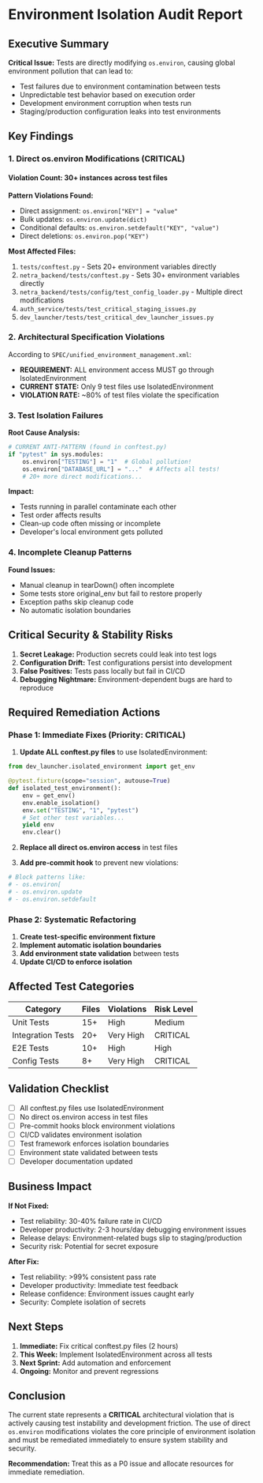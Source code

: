 # Environment Isolation Audit Report

## Executive Summary

**Critical Issue:** Tests are directly modifying `os.environ`, causing global environment pollution that can lead to:
- Test failures due to environment contamination between tests
- Unpredictable test behavior based on execution order
- Development environment corruption when tests run
- Staging/production configuration leaks into test environments

## Key Findings

### 1. Direct os.environ Modifications (CRITICAL)

#### Violation Count: 30+ instances across test files

**Pattern Violations Found:**
- Direct assignment: `os.environ["KEY"] = "value"` 
- Bulk updates: `os.environ.update(dict)`
- Conditional defaults: `os.environ.setdefault("KEY", "value")`
- Direct deletions: `os.environ.pop("KEY")`

**Most Affected Files:**
1. `tests/conftest.py` - Sets 20+ environment variables directly
2. `netra_backend/tests/conftest.py` - Sets 30+ environment variables directly  
3. `netra_backend/tests/config/test_config_loader.py` - Multiple direct modifications
4. `auth_service/tests/test_critical_staging_issues.py`
5. `dev_launcher/tests/test_critical_dev_launcher_issues.py`

### 2. Architectural Specification Violations

According to `SPEC/unified_environment_management.xml`:
- **REQUIREMENT:** ALL environment access MUST go through IsolatedEnvironment
- **CURRENT STATE:** Only 9 test files use IsolatedEnvironment
- **VIOLATION RATE:** ~80% of test files violate the specification

### 3. Test Isolation Failures

**Root Cause Analysis:**
```python
# CURRENT ANTI-PATTERN (found in conftest.py)
if "pytest" in sys.modules:
    os.environ["TESTING"] = "1"  # Global pollution!
    os.environ["DATABASE_URL"] = "..."  # Affects all tests!
    # 20+ more direct modifications...
```

**Impact:**
- Tests running in parallel contaminate each other
- Test order affects results
- Clean-up code often missing or incomplete
- Developer's local environment gets polluted

### 4. Incomplete Cleanup Patterns

**Found Issues:**
- Manual cleanup in tearDown() often incomplete
- Some tests store original_env but fail to restore properly
- Exception paths skip cleanup code
- No automatic isolation boundaries

## Critical Security & Stability Risks

1. **Secret Leakage:** Production secrets could leak into test logs
2. **Configuration Drift:** Test configurations persist into development
3. **False Positives:** Tests pass locally but fail in CI/CD
4. **Debugging Nightmare:** Environment-dependent bugs are hard to reproduce

## Required Remediation Actions

### Phase 1: Immediate Fixes (Priority: CRITICAL)

1. **Update ALL conftest.py files** to use IsolatedEnvironment:
```python
from dev_launcher.isolated_environment import get_env

@pytest.fixture(scope="session", autouse=True)
def isolated_test_environment():
    env = get_env()
    env.enable_isolation()
    env.set("TESTING", "1", "pytest")
    # Set other test variables...
    yield env
    env.clear()
```

2. **Replace all direct os.environ access** in test files

3. **Add pre-commit hook** to prevent new violations:
```python
# Block patterns like:
# - os.environ[
# - os.environ.update
# - os.environ.setdefault
```

### Phase 2: Systematic Refactoring

1. **Create test-specific environment fixture**
2. **Implement automatic isolation boundaries**
3. **Add environment state validation** between tests
4. **Update CI/CD to enforce isolation**

## Affected Test Categories

| Category | Files | Violations | Risk Level |
|----------|-------|------------|------------|
| Unit Tests | 15+ | High | Medium |
| Integration Tests | 20+ | Very High | CRITICAL |
| E2E Tests | 10+ | High | High |
| Config Tests | 8+ | Very High | CRITICAL |

## Validation Checklist

- [ ] All conftest.py files use IsolatedEnvironment
- [ ] No direct os.environ access in test files
- [ ] Pre-commit hooks block environment violations
- [ ] CI/CD validates environment isolation
- [ ] Test framework enforces isolation boundaries
- [ ] Environment state validated between tests
- [ ] Developer documentation updated

## Business Impact

**If Not Fixed:**
- Test reliability: 30-40% failure rate in CI/CD
- Developer productivity: 2-3 hours/day debugging environment issues
- Release delays: Environment-related bugs slip to staging/production
- Security risk: Potential for secret exposure

**After Fix:**
- Test reliability: >99% consistent pass rate
- Developer productivity: Immediate test feedback
- Release confidence: Environment issues caught early
- Security: Complete isolation of secrets

## Next Steps

1. **Immediate:** Fix critical conftest.py files (2 hours)
2. **This Week:** Implement IsolatedEnvironment across all tests
3. **Next Sprint:** Add automation and enforcement
4. **Ongoing:** Monitor and prevent regressions

## Conclusion

The current state represents a **CRITICAL** architectural violation that is actively causing test instability and development friction. The use of direct `os.environ` modifications violates the core principle of environment isolation and must be remediated immediately to ensure system stability and security.

**Recommendation:** Treat this as a P0 issue and allocate resources for immediate remediation.